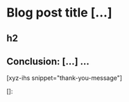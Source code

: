 # Blog post title [...]
<!--more-->
<!--
Table of Contents:
## h2
### h3
### h3
## h2
## Conclusion: [...] ...
-->

## h2

## Conclusion: [...] ...

[xyz-ihs snippet="thank-you-message"]

<!-- ### Links -->
[]:

<!--
### Meta:
-
-->

<!--
### Keywords:
- javascript switch statement
- switch statement
-->

<!--
### Resources:
-
-->
